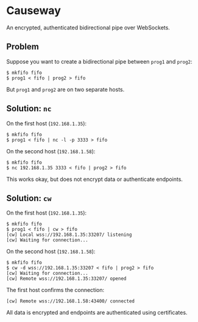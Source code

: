 # Causeway

An encrypted, authenticated bidirectional pipe over WebSockets.

## Problem

Suppose you want to create a bidirectional pipe between `prog1` and `prog2`:

    $ mkfifo fifo
    $ prog1 < fifo | prog2 > fifo
 
But `prog1` and `prog2` are on two separate hosts. 

## Solution: `nc`

On the first host (`192.168.1.35`):

    $ mkfifo fifo
    $ prog1 < fifo | nc -l -p 3333 > fifo

On the second host (`192.168.1.58`):

    $ mkfifo fifo
    $ nc 192.168.1.35 3333 < fifo | prog2 > fifo

This works okay, but does not encrypt data or authenticate endpoints.

## Solution: `cw`

On the first host (`192.168.1.35`):

    $ mkfifo fifo
    $ prog1 < fifo | cw > fifo
    [cw] Local wss://192.168.1.35:33207/ listening
    [cw] Waiting for connection...

On the second host (`192.168.1.58`):

    $ mkfifo fifo
    $ cw -d wss://192.168.1.35:33207 < fifo | prog2 > fifo
    [cw] Waiting for connection...
    [cw] Remote wss://192.168.1.35:33207/ opened

The first host confirms the connection:

    [cw] Remote wss://192.168.1.58:43400/ connected

All data is encrypted and endpoints are authenticated using certificates.

